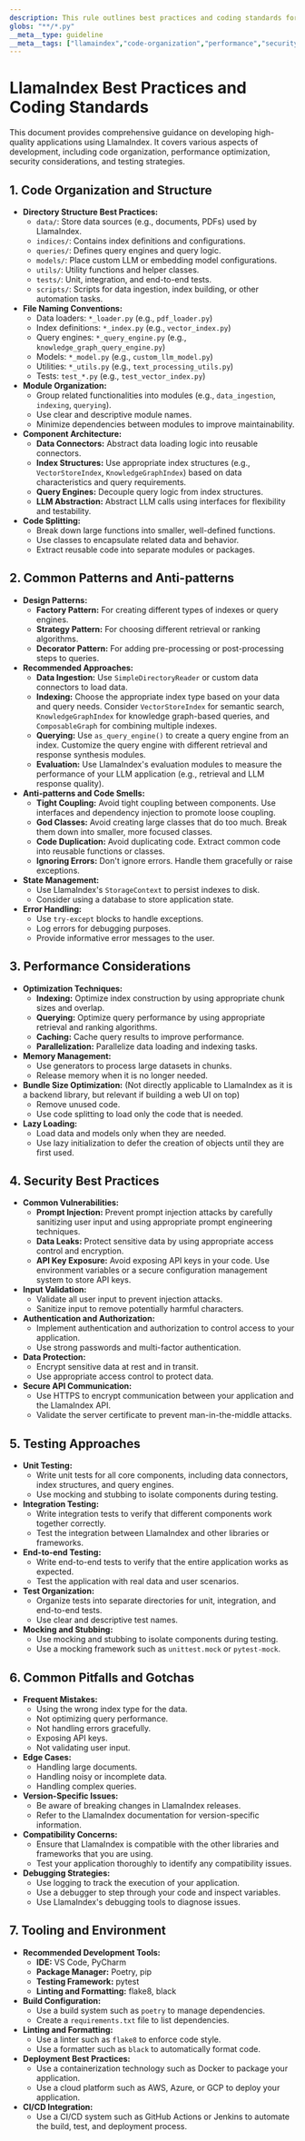 ```yaml
---
description: This rule outlines best practices and coding standards for developing with LlamaIndex, covering code organization, performance, security, testing, and common pitfalls. It aims to ensure maintainable, efficient, and secure LlamaIndex applications.
globs: "**/*.py"
__meta__type: guideline
__meta__tags: ["llamaindex","code-organization","performance","security","testing"]
---
```

# LlamaIndex Best Practices and Coding Standards

This document provides comprehensive guidance on developing high-quality applications using LlamaIndex. It covers various aspects of development, including code organization, performance optimization, security considerations, and testing strategies.

## 1. Code Organization and Structure

*   **Directory Structure Best Practices:**
    *   `data/`: Store data sources (e.g., documents, PDFs) used by LlamaIndex.
    *   `indices/`: Contains index definitions and configurations.
    *   `queries/`: Defines query engines and query logic.
    *   `models/`: Place custom LLM or embedding model configurations.
    *   `utils/`: Utility functions and helper classes.
    *   `tests/`: Unit, integration, and end-to-end tests.
    *   `scripts/`: Scripts for data ingestion, index building, or other automation tasks.
*   **File Naming Conventions:**
    *   Data loaders: `*_loader.py` (e.g., `pdf_loader.py`)
    *   Index definitions: `*_index.py` (e.g., `vector_index.py`)
    *   Query engines: `*_query_engine.py` (e.g., `knowledge_graph_query_engine.py`)
    *   Models: `*_model.py` (e.g., `custom_llm_model.py`)
    *   Utilities: `*_utils.py` (e.g., `text_processing_utils.py`)
    *   Tests: `test_*.py` (e.g., `test_vector_index.py`)
*   **Module Organization:**
    *   Group related functionalities into modules (e.g., `data_ingestion`, `indexing`, `querying`).
    *   Use clear and descriptive module names.
    *   Minimize dependencies between modules to improve maintainability.
*   **Component Architecture:**
    *   **Data Connectors:** Abstract data loading logic into reusable connectors.
    *   **Index Structures:** Use appropriate index structures (e.g., `VectorStoreIndex`, `KnowledgeGraphIndex`) based on data characteristics and query requirements.
    *   **Query Engines:** Decouple query logic from index structures.
    *   **LLM Abstraction:** Abstract LLM calls using interfaces for flexibility and testability.
*   **Code Splitting:**
    *   Break down large functions into smaller, well-defined functions.
    *   Use classes to encapsulate related data and behavior.
    *   Extract reusable code into separate modules or packages.

## 2. Common Patterns and Anti-patterns

*   **Design Patterns:**
    *   **Factory Pattern:** For creating different types of indexes or query engines.
    *   **Strategy Pattern:** For choosing different retrieval or ranking algorithms.
    *   **Decorator Pattern:** For adding pre-processing or post-processing steps to queries.
*   **Recommended Approaches:**
    *   **Data Ingestion:** Use `SimpleDirectoryReader` or custom data connectors to load data.
    *   **Indexing:** Choose the appropriate index type based on your data and query needs. Consider `VectorStoreIndex` for semantic search, `KnowledgeGraphIndex` for knowledge graph-based queries, and `ComposableGraph` for combining multiple indexes.
    *   **Querying:** Use `as_query_engine()` to create a query engine from an index. Customize the query engine with different retrieval and response synthesis modules.
    *   **Evaluation:** Use LlamaIndex's evaluation modules to measure the performance of your LLM application (e.g., retrieval and LLM response quality).
*   **Anti-patterns and Code Smells:**
    *   **Tight Coupling:** Avoid tight coupling between components. Use interfaces and dependency injection to promote loose coupling.
    *   **God Classes:** Avoid creating large classes that do too much. Break them down into smaller, more focused classes.
    *   **Code Duplication:** Avoid duplicating code. Extract common code into reusable functions or classes.
    *   **Ignoring Errors:** Don't ignore errors. Handle them gracefully or raise exceptions.
*   **State Management:**
    *   Use LlamaIndex's `StorageContext` to persist indexes to disk.
    *   Consider using a database to store application state.
*   **Error Handling:**
    *   Use `try-except` blocks to handle exceptions.
    *   Log errors for debugging purposes.
    *   Provide informative error messages to the user.

## 3. Performance Considerations

*   **Optimization Techniques:**
    *   **Indexing:** Optimize index construction by using appropriate chunk sizes and overlap.
    *   **Querying:** Optimize query performance by using appropriate retrieval and ranking algorithms.
    *   **Caching:** Cache query results to improve performance.
    *   **Parallelization:** Parallelize data loading and indexing tasks.
*   **Memory Management:**
    *   Use generators to process large datasets in chunks.
    *   Release memory when it is no longer needed.
*   **Bundle Size Optimization:** (Not directly applicable to LlamaIndex as it is a backend library, but relevant if building a web UI on top)
    *   Remove unused code.
    *   Use code splitting to load only the code that is needed.
*   **Lazy Loading:**
    *   Load data and models only when they are needed.
    *   Use lazy initialization to defer the creation of objects until they are first used.

## 4. Security Best Practices

*   **Common Vulnerabilities:**
    *   **Prompt Injection:** Prevent prompt injection attacks by carefully sanitizing user input and using appropriate prompt engineering techniques.
    *   **Data Leaks:** Protect sensitive data by using appropriate access control and encryption.
    *   **API Key Exposure:** Avoid exposing API keys in your code. Use environment variables or a secure configuration management system to store API keys.
*   **Input Validation:**
    *   Validate all user input to prevent injection attacks.
    *   Sanitize input to remove potentially harmful characters.
*   **Authentication and Authorization:**
    *   Implement authentication and authorization to control access to your application.
    *   Use strong passwords and multi-factor authentication.
*   **Data Protection:**
    *   Encrypt sensitive data at rest and in transit.
    *   Use appropriate access control to protect data.
*   **Secure API Communication:**
    *   Use HTTPS to encrypt communication between your application and the LlamaIndex API.
    *   Validate the server certificate to prevent man-in-the-middle attacks.

## 5. Testing Approaches

*   **Unit Testing:**
    *   Write unit tests for all core components, including data connectors, index structures, and query engines.
    *   Use mocking and stubbing to isolate components during testing.
*   **Integration Testing:**
    *   Write integration tests to verify that different components work together correctly.
    *   Test the integration between LlamaIndex and other libraries or frameworks.
*   **End-to-end Testing:**
    *   Write end-to-end tests to verify that the entire application works as expected.
    *   Test the application with real data and user scenarios.
*   **Test Organization:**
    *   Organize tests into separate directories for unit, integration, and end-to-end tests.
    *   Use clear and descriptive test names.
*   **Mocking and Stubbing:**
    *   Use mocking and stubbing to isolate components during testing.
    *   Use a mocking framework such as `unittest.mock` or `pytest-mock`.

## 6. Common Pitfalls and Gotchas

*   **Frequent Mistakes:**
    *   Using the wrong index type for the data.
    *   Not optimizing query performance.
    *   Not handling errors gracefully.
    *   Exposing API keys.
    *   Not validating user input.
*   **Edge Cases:**
    *   Handling large documents.
    *   Handling noisy or incomplete data.
    *   Handling complex queries.
*   **Version-Specific Issues:**
    *   Be aware of breaking changes in LlamaIndex releases.
    *   Refer to the LlamaIndex documentation for version-specific information.
*   **Compatibility Concerns:**
    *   Ensure that LlamaIndex is compatible with the other libraries and frameworks that you are using.
    *   Test your application thoroughly to identify any compatibility issues.
*   **Debugging Strategies:**
    *   Use logging to track the execution of your application.
    *   Use a debugger to step through your code and inspect variables.
    *   Use LlamaIndex's debugging tools to diagnose issues.

## 7. Tooling and Environment

*   **Recommended Development Tools:**
    *   **IDE:** VS Code, PyCharm
    *   **Package Manager:** Poetry, pip
    *   **Testing Framework:** pytest
    *   **Linting and Formatting:** flake8, black
*   **Build Configuration:**
    *   Use a build system such as `poetry` to manage dependencies.
    *   Create a `requirements.txt` file to list dependencies.
*   **Linting and Formatting:**
    *   Use a linter such as `flake8` to enforce code style.
    *   Use a formatter such as `black` to automatically format code.
*   **Deployment Best Practices:**
    *   Use a containerization technology such as Docker to package your application.
    *   Use a cloud platform such as AWS, Azure, or GCP to deploy your application.
*   **CI/CD Integration:**
    *   Use a CI/CD system such as GitHub Actions or Jenkins to automate the build, test, and deployment process.